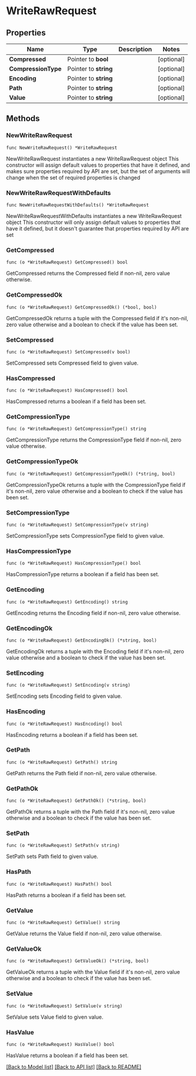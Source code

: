 # WriteRawRequest

## Properties

Name | Type | Description | Notes
------------ | ------------- | ------------- | -------------
**Compressed** | Pointer to **bool** |  | [optional] 
**CompressionType** | Pointer to **string** |  | [optional] 
**Encoding** | Pointer to **string** |  | [optional] 
**Path** | Pointer to **string** |  | [optional] 
**Value** | Pointer to **string** |  | [optional] 

## Methods

### NewWriteRawRequest

`func NewWriteRawRequest() *WriteRawRequest`

NewWriteRawRequest instantiates a new WriteRawRequest object
This constructor will assign default values to properties that have it defined,
and makes sure properties required by API are set, but the set of arguments
will change when the set of required properties is changed

### NewWriteRawRequestWithDefaults

`func NewWriteRawRequestWithDefaults() *WriteRawRequest`

NewWriteRawRequestWithDefaults instantiates a new WriteRawRequest object
This constructor will only assign default values to properties that have it defined,
but it doesn't guarantee that properties required by API are set

### GetCompressed

`func (o *WriteRawRequest) GetCompressed() bool`

GetCompressed returns the Compressed field if non-nil, zero value otherwise.

### GetCompressedOk

`func (o *WriteRawRequest) GetCompressedOk() (*bool, bool)`

GetCompressedOk returns a tuple with the Compressed field if it's non-nil, zero value otherwise
and a boolean to check if the value has been set.

### SetCompressed

`func (o *WriteRawRequest) SetCompressed(v bool)`

SetCompressed sets Compressed field to given value.

### HasCompressed

`func (o *WriteRawRequest) HasCompressed() bool`

HasCompressed returns a boolean if a field has been set.

### GetCompressionType

`func (o *WriteRawRequest) GetCompressionType() string`

GetCompressionType returns the CompressionType field if non-nil, zero value otherwise.

### GetCompressionTypeOk

`func (o *WriteRawRequest) GetCompressionTypeOk() (*string, bool)`

GetCompressionTypeOk returns a tuple with the CompressionType field if it's non-nil, zero value otherwise
and a boolean to check if the value has been set.

### SetCompressionType

`func (o *WriteRawRequest) SetCompressionType(v string)`

SetCompressionType sets CompressionType field to given value.

### HasCompressionType

`func (o *WriteRawRequest) HasCompressionType() bool`

HasCompressionType returns a boolean if a field has been set.

### GetEncoding

`func (o *WriteRawRequest) GetEncoding() string`

GetEncoding returns the Encoding field if non-nil, zero value otherwise.

### GetEncodingOk

`func (o *WriteRawRequest) GetEncodingOk() (*string, bool)`

GetEncodingOk returns a tuple with the Encoding field if it's non-nil, zero value otherwise
and a boolean to check if the value has been set.

### SetEncoding

`func (o *WriteRawRequest) SetEncoding(v string)`

SetEncoding sets Encoding field to given value.

### HasEncoding

`func (o *WriteRawRequest) HasEncoding() bool`

HasEncoding returns a boolean if a field has been set.

### GetPath

`func (o *WriteRawRequest) GetPath() string`

GetPath returns the Path field if non-nil, zero value otherwise.

### GetPathOk

`func (o *WriteRawRequest) GetPathOk() (*string, bool)`

GetPathOk returns a tuple with the Path field if it's non-nil, zero value otherwise
and a boolean to check if the value has been set.

### SetPath

`func (o *WriteRawRequest) SetPath(v string)`

SetPath sets Path field to given value.

### HasPath

`func (o *WriteRawRequest) HasPath() bool`

HasPath returns a boolean if a field has been set.

### GetValue

`func (o *WriteRawRequest) GetValue() string`

GetValue returns the Value field if non-nil, zero value otherwise.

### GetValueOk

`func (o *WriteRawRequest) GetValueOk() (*string, bool)`

GetValueOk returns a tuple with the Value field if it's non-nil, zero value otherwise
and a boolean to check if the value has been set.

### SetValue

`func (o *WriteRawRequest) SetValue(v string)`

SetValue sets Value field to given value.

### HasValue

`func (o *WriteRawRequest) HasValue() bool`

HasValue returns a boolean if a field has been set.


[[Back to Model list]](../README.md#documentation-for-models) [[Back to API list]](../README.md#documentation-for-api-endpoints) [[Back to README]](../README.md)


